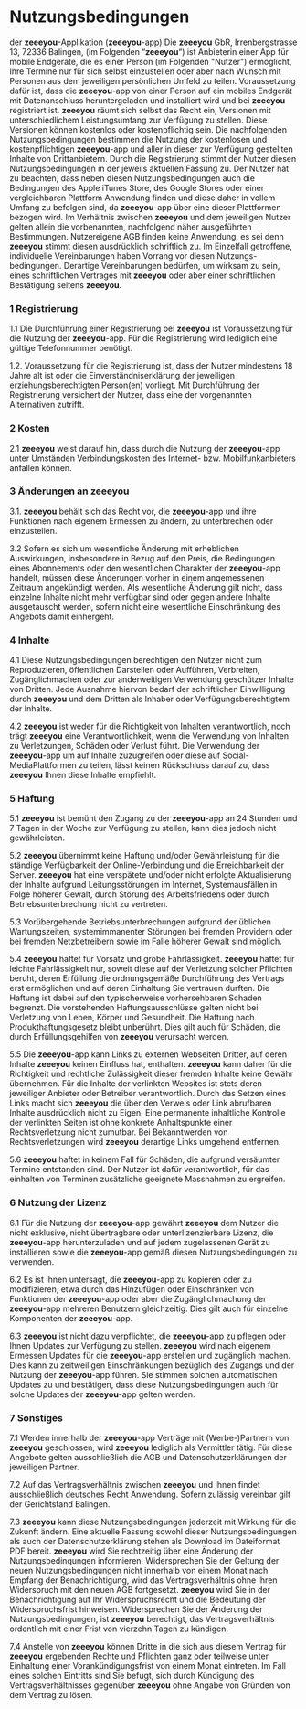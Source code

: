 # Nutzungsbedingungen 
der **zeeeyou**-Applikation (**zeeeyou**-app)
Die **zeeeyou** GbR, Irrenbergstrasse 13, 72336 Balingen, (im Folgenden “**zeeeyou**“) ist Anbieterin einer App für mobile Endgeräte, die es einer Person (im Folgenden "Nutzer") ermöglicht, Ihre Termine nur für sich selbst einzustellen oder aber nach Wunsch mit Personen aus dem jeweiligen persönlichen Umfeld zu teilen. Voraussetzung dafür ist, dass die **zeeeyou**-app von einer Person auf ein mobiles Endgerät mit Datenanschluss heruntergeladen und installiert wird und bei **zeeeyou** registriert ist. 
**zeeeyou** räumt sich selbst das Recht ein, Versionen mit unterschiedlichem Leistungsumfang zur Verfügung zu stellen. Diese Versionen können kostenlos oder kostenpflichtig sein. 
Die nachfolgenden Nutzungsbedingungen bestimmen die Nutzung der kostenlosen und kostenpflichtigen **zeeeyou**-app und aller in dieser zur Verfügung gestellten Inhalte von Drittanbietern. Durch die Registrierung stimmt der Nutzer diesen Nutzungsbedingungen in der jeweils aktuellen Fassung zu. 
Der Nutzer hat zu beachten, dass neben diesen Nutzungsbedingungen auch die Bedingungen des Apple iTunes Store, des Google Stores oder einer vergleichbaren Plattform Anwendung finden und diese daher in vollem Umfang zu befolgen sind, da **zeeeyou**-app über eine dieser Plattformen bezogen wird. 
Im Verhältnis zwischen **zeeeyou** und dem jeweiligen Nutzer gelten allein die vorbenannten, nachfolgend näher ausgeführten Bestimmungen. Nutzereigene AGB finden keine Anwendung, es sei denn **zeeeyou** stimmt diesen ausdrücklich schriftlich zu.
Im Einzelfall getroffene, individuelle Vereinbarungen haben Vorrang vor diesen Nutzungs-bedingungen. Derartige Vereinbarungen bedürfen, um wirksam zu sein, eines schriftlichen Vertrages mit **zeeeyou** oder aber einer schriftlichen Bestätigung seitens **zeeeyou**. 

### 1 Registrierung  
1.1 Die Durchführung einer Registrierung bei **zeeeyou** ist Voraussetzung für die Nutzung der **zeeeyou**-app. Für die Registrierung wird lediglich eine gültige Telefonnummer benötigt.

1.2. 	Voraussetzung für die Registrierung ist, dass der Nutzer mindestens 18 Jahre alt ist oder die Einverständniserklärung der jeweiligen erziehungsberechtigten Person(en) vorliegt. Mit Durchführung der Registrierung versichert der Nutzer, dass eine der vorgenannten Alternativen zutrifft. 
### 2	Kosten  
2.1	 **zeeeyou** weist darauf hin, dass durch die Nutzung der **zeeeyou**-app unter Umständen Verbindungskosten des Internet- bzw. Mobilfunkanbieters anfallen können. 
### 3	Änderungen an **zeeeyou**
3.1.    **zeeeyou** behält sich das Recht vor, die **zeeeyou**-app und ihre Funktionen nach eigenem Ermessen zu ändern, zu unterbrechen oder einzustellen. 

3.2  Sofern es sich um wesentliche Änderung mit erheblichen Auswirkungen, insbesondere in Bezug auf den Preis, die Bedingungen eines Abonnements oder den wesentlichen Charakter der **zeeeyou**-app handelt, müssen diese Änderungen vorher in einem angemessenen Zeitraum angekündigt werden. Als wesentliche Änderung gilt nicht, dass einzelne Inhalte nicht mehr verfügbar sind oder gegen andere Inhalte ausgetauscht werden, sofern nicht eine wesentliche Einschränkung des Angebots damit einhergeht. 
### 4	Inhalte
4.1 Diese Nutzungsbedingungen berechtigen den Nutzer nicht zum Reproduzieren, öffentlichen Darstellen oder Aufführen, Verbreiten, Zugänglichmachen oder zur anderweitigen Verwendung geschützer Inhalte von Dritten. Jede Ausnahme hiervon bedarf der schriftlichen Einwilligung durch **zeeeyou** und dem Dritten als Inhaber oder Verfügungsberechtigtem der Inhalte. 

4.2 **zeeeyou** ist weder für die Richtigkeit von Inhalten verantwortlich, noch trägt **zeeeyou** eine Verantwortlichkeit, wenn die Verwendung von Inhalten zu Verletzungen, Schäden oder Verlust führt. Die Verwendung der **zeeeyou**-app um auf Inhalte zuzugreifen oder diese auf Social-MediaPlattformen zu teilen, lässt keinen Rückschluss darauf zu, dass **zeeeyou** Ihnen diese Inhalte empfiehlt. 
### 5	Haftung
5.1 **zeeeyou** ist bemüht den Zugang zu der **zeeeyou**-app an 24 Stunden und 7 Tagen in der Woche zur Verfügung zu stellen, kann dies jedoch nicht gewährleisten. 

5.2 **zeeeyou** übernimmt keine Haftung und/oder Gewährleistung für die ständige Verfügbarkeit der Online-Verbindung und die Erreichbarkeit der Server. **zeeeyou** hat eine verspätete und/oder nicht erfolgte Aktualisierung der Inhalte aufgrund Leitungsstörungen im Internet, Systemausfällen in Folge höherer Gewalt, durch Störung des Arbeitsfriedens oder durch Betriebsunterbrechung nicht zu vertreten. 

5.3 Vorübergehende Betriebsunterbrechungen aufgrund der üblichen Wartungszeiten, systemimmanenter Störungen bei fremden Providern oder bei fremden Netzbetreibern sowie im Falle höherer Gewalt sind möglich. 

5.4 **zeeeyou** haftet für Vorsatz und grobe Fahrlässigkeit. **zeeeyou** haftet für leichte Fahrlässigkeit nur, soweit diese auf der Verletzung solcher Pflichten beruht, deren Erfüllung die ordnungsgemäße Durchführung des Vertrags erst ermöglichen und auf deren Einhaltung Sie vertrauen durften. Die Haftung ist dabei auf den typischerweise vorhersehbaren Schaden begrenzt. Die vorstehenden Haftungsausschlüsse gelten nicht bei Verletzung von Leben, Körper und Gesundheit. Die Haftung nach Produkthaftungsgesetz bleibt unberührt. Dies gilt auch für Schäden, die durch Erfüllungsgehilfen von **zeeeyou** verursacht werden. 

5.5 Die **zeeeyou**-app kann Links zu externen Webseiten Dritter, auf deren Inhalte **zeeeyou** keinen Einfluss hat, enthalten. **zeeeyou** kann daher für die Richtigkeit und rechtliche Zulässigkeit dieser fremden Inhalte keine Gewähr übernehmen. Für die Inhalte der verlinkten Websites ist stets deren jeweiliger Anbieter oder Betreiber verantwortlich. Durch das Setzen eines Links macht sich **zeeeyou** die über den Verweis oder Link abrufbaren Inhalte ausdrücklich nicht zu Eigen. Eine permanente inhaltliche Kontrolle der verlinkten Seiten ist ohne konkrete Anhaltspunkte einer Rechtsverletzung nicht zumutbar. Bei Bekanntwerden von Rechtsverletzungen wird **zeeeyou** derartige Links umgehend entfernen. 

5.6 **zeeeyou** haftet in keinem Fall für Schäden, die aufgrund versäumter Termine entstanden sind. Der Nutzer ist dafür verantwortlich, für das einhalten von Terminen zusätzliche geeignete Massnahmen zu ergreifen.

### 6	Nutzung der Lizenz

6.1 Für die Nutzung der **zeeeyou**-app gewährt **zeeeyou** dem Nutzer die nicht exklusive, nicht übertragbare oder unterlizenzierbare Lizenz, die **zeeeyou**-app herunterzuladen und auf jedem zugelassenen Gerät zu installieren sowie die **zeeeyou**-app gemäß diesen Nutzungsbedingungen zu verwenden.

6.2 Es ist Ihnen untersagt, die **zeeeyou**-app zu kopieren oder zu modifizieren, etwa durch das Hinzufügen oder Einschränken von Funktionen der **zeeeyou**-app oder aber die Zugänglichmachung der **zeeeyou**-app mehreren Benutzern gleichzeitig. Dies gilt auch für einzelne Komponenten der **zeeeyou**-app. 

6.3 **zeeeyou** ist nicht dazu verpflichtet, die **zeeeyou**-app zu pflegen oder Ihnen Updates zur Verfügung zu stellen. **zeeeyou** wird nach eigenem Ermessen Updates für die **zeeeyou**-app erstellen und zugänglich machen. Dies kann zu zeitweiligen Einschränkungen bezüglich des Zugangs und der Nutzung der **zeeeyou**-app führen. Sie stimmen solchen automatischen Updates zu und bestätigen, dass diese Nutzungsbedingungen auch für solche Updates der **zeeeyou**-app gelten werden. 

### 7	Sonstiges
7.1 Werden innerhalb der **zeeeyou**-app Verträge mit (Werbe-)Partnern von **zeeeyou** geschlossen, wird **zeeeyou** lediglich als Vermittler tätig. Für diese Angebote gelten ausschließlich die AGB und Datenschutzerklärungen der jeweiligen Partner. 

7.2 Auf das Vertragsverhältnis zwischen **zeeeyou** und Ihnen findet ausschließlich deutsches Recht Anwendung. Sofern zulässig vereinbar gilt der Gerichtstand Balingen. 

7.3 **zeeeyou** kann diese Nutzungsbedingungen jederzeit mit Wirkung für die Zukunft ändern. Eine aktuelle Fassung sowohl dieser Nutzungsbedingungen als auch der Datenschutzerklärung stehen als Download im Dateiformat PDF bereit. **zeeeyou** wird Sie rechtzeitig über eine Änderung der Nutzungsbedingungen informieren. Widersprechen Sie der Geltung der neuen Nutzungsbedingungen nicht innerhalb von einem Monat nach Empfang der Benachrichtigung, wird das Vertragsverhältnis ohne Ihren Widerspruch mit den neuen AGB fortgesetzt. **zeeeyou** wird Sie in der Benachrichtigung auf Ihr Widerspruchsrecht und die Bedeutung der Widerspruchsfrist hinweisen. Widersprechen Sie der Änderung der Nutzungsbedingungen, ist **zeeeyou** berechtigt, das Vertragsverhältnis ordentlich mit einer Frist von vierzehn Tagen zu kündigen. 

7.4 Anstelle von **zeeeyou** können Dritte in die sich aus diesem Vertrag für **zeeeyou** ergebenden Rechte und Pflichten ganz oder teilweise unter Einhaltung einer Vorankündigungsfrist von einem Monat eintreten. Im Fall eines solchen Eintritts sind Sie befugt, sich durch Kündigung des Vertragsverhältnisses gegenüber **zeeeyou** ohne Angabe von Gründen von dem Vertrag zu lösen. 
